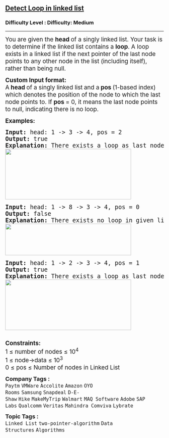<h2><a href="https://www.geeksforgeeks.org/problems/detect-loop-in-linked-list/1">Detect Loop in linked list</a></h2><h3>Difficulty Level : Difficulty: Medium</h3><hr><div class="problems_problem_content__Xm_eO" style="user-select: auto;"><p style="user-select: auto;"><span style="font-size: 18.6667px; user-select: auto;">You are given the <strong style="user-select: auto;">head </strong>of a singly linked list. Your task is to determine if the linked list contains a <strong style="user-select: auto;">loop</strong>. A loop exists in a linked list if the next pointer of the last node points to any other node in the list (including itself), rather than being null.</span></p>
<p style="user-select: auto;"><span style="font-size: 14pt; user-select: auto;"><strong style="user-select: auto;">Custom Input format:</strong><br style="user-select: auto;">A<strong style="user-select: auto;"> head </strong>of a singly linked list<strong style="user-select: auto;"> </strong>and a<strong style="user-select: auto;"> </strong><strong style="user-select: auto;">pos </strong>(1-based index) which denotes the position of the node to which the last node points to. </span><span style="font-size: 18.6667px; user-select: auto;">If <strong style="user-select: auto;">pos </strong>= 0, it means the last node points to null, indicating there is no loop.</span></p>
<p style="user-select: auto;"><span style="font-size: 14pt; user-select: auto;"><strong style="user-select: auto;">Examples:</strong></span></p>
<pre style="user-select: auto;"><span style="font-size: 14pt; user-select: auto;"><strong style="user-select: auto;">Input: </strong>head: 1 -&gt; 3 -&gt; 4, pos = 2
<strong style="user-select: auto;">Output: </strong>true<strong style="user-select: auto;">
Explanation: </strong>There exists a loop as last node is connected back to the second node.<strong style="user-select: auto;"><br style="user-select: auto;"></strong><strong style="user-select: auto;"><img src="https://media.geeksforgeeks.org/img-practice/prod/addEditProblem/700099/Web/Other/blobid1_1718699705.png" width="400" height="160" style="user-select: auto;"></strong><br style="user-select: auto;"></span></pre>
<pre style="user-select: auto;"><span style="font-size: 14pt; user-select: auto;"><strong style="user-select: auto;">Input: </strong>head:<strong style="user-select: auto;"> </strong>1 -&gt; 8 -&gt; 3 -&gt; 4, pos = 0
<strong style="user-select: auto;">Output: </strong>false<strong style="user-select: auto;">
Explanation: </strong>There exists no loop in given linked list.<strong style="user-select: auto;"><br style="user-select: auto;"></strong><strong style="user-select: auto;"><img src="https://media.geeksforgeeks.org/img-practice/prod/addEditProblem/700099/Web/Other/blobid2_1718699755.png" width="400" height="100" style="user-select: auto;"></strong><br style="user-select: auto;"></span></pre>
<pre style="user-select: auto;"><span style="font-size: 14pt; user-select: auto;"><strong style="user-select: auto;">Input: </strong>head: 1 -&gt; 2 -&gt; 3 -&gt; 4, pos = 1
<strong style="user-select: auto;">Output: </strong>true<strong style="user-select: auto;">
Explanation: </strong>There exists a loop as last node is connected back to the first node.<strong style="user-select: auto;"><br style="user-select: auto;"></strong></span><span style="font-size: 14pt; user-select: auto;"><img src="https://media.geeksforgeeks.org/img-practice/prod/addEditProblem/700332/Web/Other/blobid2_1718609744.png" width="400" height="160" style="user-select: auto;"></span><br style="user-select: auto;"><br style="user-select: auto;"></pre>
<p style="user-select: auto;"><span style="font-size: 14pt; user-select: auto;"><strong style="user-select: auto;">Constraints:</strong></span><br style="user-select: auto;"><span style="font-size: 14pt; user-select: auto;">1 ≤ number of nodes ≤ 10<sup style="user-select: auto;">4</sup><br style="user-select: auto;">1 ≤ node-&gt;data ≤ 10<sup style="user-select: auto;">3&nbsp; &nbsp; &nbsp; &nbsp;</sup></span><span style="font-size: 18.6667px; user-select: auto;"><br style="user-select: auto;"></span><span style="font-size: 14pt; user-select: auto;">0&nbsp;</span><span style="font-size: 18.6667px; user-select: auto;">≤&nbsp;</span><span style="font-size: 14pt; user-select: auto;">pos&nbsp;</span><span style="font-size: 18.6667px; user-select: auto;">≤ Number of nodes in Linked List</span></p></div><p><span style=font-size:18px><strong>Company Tags : </strong><br><code>Paytm</code>&nbsp;<code>VMWare</code>&nbsp;<code>Accolite</code>&nbsp;<code>Amazon</code>&nbsp;<code>OYO Rooms</code>&nbsp;<code>Samsung</code>&nbsp;<code>Snapdeal</code>&nbsp;<code>D-E-Shaw</code>&nbsp;<code>Hike</code>&nbsp;<code>MakeMyTrip</code>&nbsp;<code>Walmart</code>&nbsp;<code>MAQ Software</code>&nbsp;<code>Adobe</code>&nbsp;<code>SAP Labs</code>&nbsp;<code>Qualcomm</code>&nbsp;<code>Veritas</code>&nbsp;<code>Mahindra Comviva</code>&nbsp;<code>Lybrate</code>&nbsp;<br><p><span style=font-size:18px><strong>Topic Tags : </strong><br><code>Linked List</code>&nbsp;<code>two-pointer-algorithm</code>&nbsp;<code>Data Structures</code>&nbsp;<code>Algorithms</code>&nbsp;